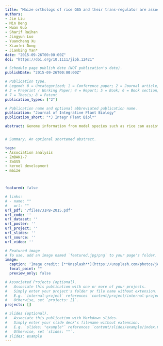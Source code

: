 ```yaml
---
title: "Maize orthologs of rice GS5 and their trans-regulator are associated with kernel development"
authors:
- Jie Liu
- Min Deng
- Huan Guo
- Sharif Raihan
- Jingyun Luo
- Yuancheng Xu
- Xiaofei Dong
- Jianbing Yan*
date: "2015-09-26T00:00:00Z"
doi: "https://doi.org/10.1111/jipb.12421"

# Schedule page publish date (NOT publication's date).
publishDate: "2015-09-26T00:00:00Z"

# Publication type.
# Legend: 0 = Uncategorized; 1 = Conference paper; 2 = Journal article;
# 3 = Preprint / Working Paper; 4 = Report; 5 = Book; 6 = Book section;
# 7 = Thesis; 8 = Patent
publication_types: ["2"]

# Publication name and optional abbreviated publication name.
publication: "Journal of Integrative Plant Biology"
publication_short: "*J Integr Plant Biol*"

abstract: Genome information from model species such as rice can assist in the cloning of genes in a complex genome, such as maize. Here, we identified a maize ortholog of rice GS5 that contributes to kernel development in maize. The genome-wide association analysis of the expression levels of ZmGS5, and 15 of its 26 paralogs, identified a trans-regulator on chromosome 7, which was a BAK1-like gene. This gene that we named as ZmBAK1-7 could regulate the expression of ZmGS5 and three of the paralogs. Candidate-gene association analyses revealed that these five genes were associated with maize kernel development-related traits. Linkage analyses also detected that ZmGS5 and ZmBAK1-7 co-localized with mapped QTLs. A transgenic analysis of ZmGS5 in Arabidopsis thaliana L. showed a significant increase in seed weight and cell number, suggesting that ZmGS5 may have a conserved function among different plant species that affects seed development.


# Summary. An optional shortened abstract.

tags:
- Association analysis
- ZmBAK1-7
- ZmGS5
- kernel development
- maize



featured: false

# links:
# - name: ""
#   url: ""
url_pdf: '/files/JIPB-2015.pdf'
url_code: ''
url_dataset: ''
url_poster: ''
url_project: ''
url_slides: ''
url_source: ''
url_video: ''

# Featured image
# To use, add an image named `featured.jpg/png` to your page's folder. 
image:
  caption: 'Image credit: [**Unsplash**](https://unsplash.com/photos/jdD8gXaTZsc)'
  focal_point: ""
  preview_only: false

# Associated Projects (optional).
#   Associate this publication with one or more of your projects.
#   Simply enter your project's folder or file name without extension.
#   E.g. `internal-project` references `content/project/internal-project/index.md`.
#   Otherwise, set `projects: []`.
projects: []

# Slides (optional).
#   Associate this publication with Markdown slides.
#   Simply enter your slide deck's filename without extension.
#   E.g. `slides: "example"` references `content/slides/example/index.md`.
#   Otherwise, set `slides: ""`.
# slides: example
---
```

